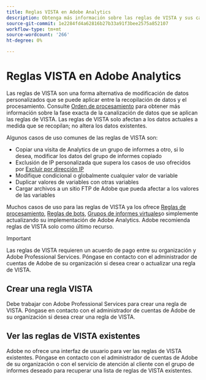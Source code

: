 ```yaml
---
title: Reglas VISTA en Adobe Analytics
description: Obtenga más información sobre las reglas de VISTA y sus capacidades.
source-git-commit: 1e2284fd4a62816b27b33a91f3bee2575a852107
workflow-type: tm+mt
source-wordcount: '266'
ht-degree: 0%

---
```



# Reglas VISTA en Adobe Analytics

Las reglas de VISTA son una forma alternativa de modificación de datos personalizados que se puede aplicar entre la recopilación de datos y el procesamiento. Consulte [Orden de procesamiento](processing-order.md) para obtener más información sobre la fase exacta de la canalización de datos que se aplican las reglas de VISTA. Las reglas de VISTA solo afectan a los datos actuales a medida que se recopilan; no altera los datos existentes.

Algunos casos de uso comunes de las reglas de VISTA son:

* Copiar una visita de Analytics de un grupo de informes a otro, si lo desea, modificar los datos del grupo de informes copiado
* Exclusión de IP personalizada que supera los casos de uso ofrecidos por [Excluir por dirección IP](/help/admin/admin/exclude-ip.md)
* Modifique condicional o globalmente cualquier valor de variable
* Duplicar valores de variables con otras variables
* Cargar archivos a un sitio FTP de Adobe que pueda afectar a los valores de las variables

Muchos casos de uso para las reglas de VISTA ya los ofrece [Reglas de procesamiento](/help/admin/admin/c-processing-rules/processing-rules.md), [Reglas de bots](/help/admin/admin/bot-removal/bot-rules.md), [Grupos de informes virtuales](/help/components/vrs/vrs-about.md)o simplemente actualizando su implementación de Adobe Analytics. Adobe recomienda reglas de VISTA solo como último recurso.

>[!IMPORTANT]
>
>Las reglas de VISTA requieren un acuerdo de pago entre su organización y Adobe Professional Services. Póngase en contacto con el administrador de cuentas de Adobe de su organización si desea crear o actualizar una regla de VISTA.

## Crear una regla VISTA

Debe trabajar con Adobe Professional Services para crear una regla de VISTA. Póngase en contacto con el administrador de cuentas de Adobe de su organización si desea crear una regla de VISTA.

## Ver las reglas de VISTA existentes

Adobe no ofrece una interfaz de usuario para ver las reglas de VISTA existentes. Póngase en contacto con el administrador de cuentas de Adobe de su organización o con el servicio de atención al cliente con el grupo de informes deseado para recuperar una lista de reglas de VISTA existentes.
